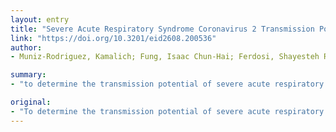 ```yaml
---
layout: entry
title: "Severe Acute Respiratory Syndrome Coronavirus 2 Transmission Potential, Iran, 2020"
link: "https://doi.org/10.3201/eid2608.200536"
author:
- Muniz-Rodriguez, Kamalich; Fung, Isaac Chun-Hai; Ferdosi, Shayesteh R.; Ofori, Sylvia K.; Lee, Yiseul; Tariq, Amna; Chowell, Gerardo

summary:
- "to determine the transmission potential of severe acute respiratory syndrome coronavirus 2 in Iran in 2020. We estimated the reproduction number as 4.4 (95% CI 3.9-4.9) by using a generalized growth model. The reproduction number decreased to 1.55 after social distancing interventions were implemented. Reproduction number decreased from 1.55 to 1.3-8.1. To determine transmission potential, we estimated the reproducing number as 1.55. Using epidemic doubling time, we used a growth model and 3."

original:
- "To determine the transmission potential of severe acute respiratory syndrome coronavirus 2 in Iran in 2020, we estimated the reproduction number as 4.4 (95% CI 3.9-4.9) by using a generalized growth model and 3.5 (95% CI 1.3-8.1) by using epidemic doubling time. The reproduction number decreased to 1.55 after social distancing interventions were implemented."
---
```


